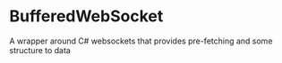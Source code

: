 # BufferedWebSocket
A wrapper around C# websockets that provides pre-fetching and some structure to data
